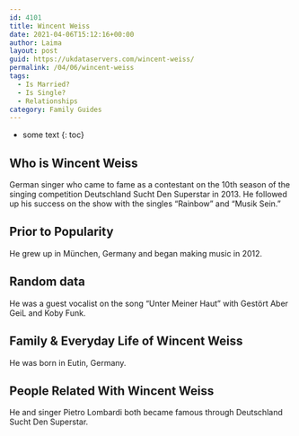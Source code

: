 ```yaml
---
id: 4101
title: Wincent Weiss
date: 2021-04-06T15:12:16+00:00
author: Laima
layout: post
guid: https://ukdataservers.com/wincent-weiss/
permalink: /04/06/wincent-weiss
tags:
  - Is Married?
  - Is Single?
  - Relationships
category: Family Guides
---
```


* some text
{: toc}


## Who is Wincent Weiss
                  
                  
                  
German singer who came to fame as a contestant on the 10th season of the singing competition Deutschland Sucht Den Superstar in 2013. He followed up his success on the show with the singles &#8220;Rainbow&#8221; and &#8220;Musik Sein.&#8221; 
                  
              
            
              
            
                
                
                
## Prior to Popularity
                  
                  
                  
He grew up in München, Germany and began making music in 2012. 
                  
              
            
              
            
                
                
                
## Random data
                  
                  
                  
He was a guest vocalist on the song &#8220;Unter Meiner Haut&#8221; with Gestört Aber GeiL and Koby Funk. 
                  
              
            
              
            
                
                
                
## Family & Everyday Life of Wincent Weiss
                  
                  
                  
He was born in Eutin, Germany. 
                  
              
            
              
            
                
                
                
## People Related With Wincent Weiss
                  
                  
                  
He and singer Pietro Lombardi both became famous through Deutschland Sucht Den Superstar. 
                  
              
            
              
            
                
              
            
              
              
            
            
              
            
          
          
          